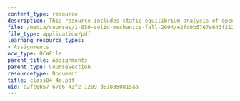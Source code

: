 ```yaml
---
content_type: resource
description: This resource includes static equilibrium analysis of opening the umbrella.
file: /media/courses/1-050-solid-mechanics-fall-2004/e2fc0b5767e643f21209d818350815aa_class04_4a.pdf
file_type: application/pdf
learning_resource_types:
- Assignments
ocw_type: OCWFile
parent_title: Assignments
parent_type: CourseSection
resourcetype: Document
title: class04_4a.pdf
uid: e2fc0b57-67e6-43f2-1209-d818350815aa
---
```

